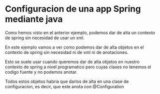 # Configuracion de una app Spring mediante java

Como hemos visto en el anterior ejemplo, podemos dar de alta un contexto de spring sin necesidad de usar un xml.

En este ejemplo vamos a ver como podemos dar de alta objetos en el contexto de spring sin necesidad ni de xml ni de anotaciones. 

Esto se suele usar cuando queremos dar de alta objetos en nuestro contexto de spring a nivel programatico pero cuyas clases no tenemos el codigo fuente y no podemos anotar.

Todos estos objetos habria que darlos de alta en una clase de configuracion, es decir, que este anota con @Configuration

